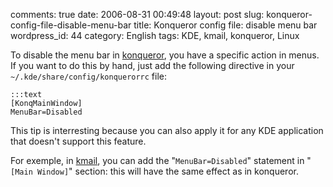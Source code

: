 comments: true
date: 2006-08-31 00:49:48
layout: post
slug: konqueror-config-file-disable-menu-bar
title: Konqueror config file: disable menu bar
wordpress_id: 44
category: English
tags: KDE, kmail, konqueror, Linux

To disable the menu bar in [konqueror](http://www.konqueror.org), you have a specific action in menus. If you want to do this by hand, just add the following directive in your `~/.kde/share/config/konquerorrc` file:


    :::text
    [KonqMainWindow]
    MenuBar=Disabled




This tip is interresting because you can also apply it for any KDE application that doesn't support this feature.

For exemple, in [kmail](http://kmail.kde.org), you can add the "`MenuBar=Disabled`" statement in "`[Main Window]`" section: this will have the same effect as in konqueror.
